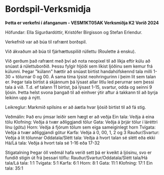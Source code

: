 # Bordspil-Verksmidja

**Þetta er verkefni í áfanganum - VESM1KT05AK Verksmiðja K2 Vorið 2024**

Höfundar: Ella Sigurðardóttir, Kristófer Birgisson og Stefan Erlendur.

Verkefnið var að búa til rafrænt borðspil.

Við ákvaðum að búa til fjárhættuspilið rúllettu (Roulette á ensku).

Við gerðum það rafrænt með því að nota neopixel til að líkja eftir kúlu að snúast á rúlettuborðið. Þessu fylgir hljóði sem líkist ljóðinu sem kemur frá kúlunni. Þegar "kúlann" hættir að snúast birtist handahófskennd tala milli 1-30 + tölurnar 0 og 00. Á sama tíma lýsist neohringurinn í þeim lit sem talan er. Þegar tala birtist á skjánnum þá lýsast allar litlu led perurnar sem þessi tala á við. T.d. ef talann 11 birtist, þá lýsast 1-15, svartur, odda og seinni 9 ljósin. Þetta helst svona þangað til að einhver ýtir aftur á takkann til að byrja leikinn upp á nýtt.

Leikreglur:
  Markmið spilsins er að áætla hvar ljósið birtist til að fá stig.
  
  Veðmálin: Það eru ýmsar leiðir sem hægt er að veðja
    Ein tala: Veðja á eina tölu
    Klofning: Veðja á tvær aðliggjandi tölur
    Gata: Veðja á þrjár tölur í láréttri línu (*götu*)
    Horn: Veðja á fjórum tölum sem eiga sameiginlegt horn
    Tvígata: Veðja á tvær aðliggjandi götur
    Karfa: Veðja á 0, 00, 1, 2 og 3
    Rauður/Svartur: Veðja á lit tölunnar
    Oddatala/Slétt tala: Veðja á hvort talan sé slétt eða ekki
    Há/Lá tala: Veðja á hvort tala sé 1-16 eða 17-32

  Stigatalning
    Þegar öll veðmál hafa verið sett þá er kveikt á ljósinu, svo er fundið stigin út frá þessari töflu:
      Rauður/Svartur/Oddatala/Slétt tala/Há tala/Lá tala: 1:1
      Tvígata: 5:1
      Karfa: 6:1
      Horn: 8:1
      Gata: 11:1
      Klofning: 17:1
      Ein tala: 35:1


      
      
      
      
